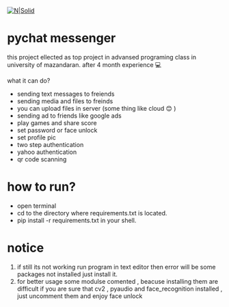 [![N|Solid](http://pychat.sazito.com/uploads/image/rootimage/19/65f034c0f853471ed478ceb34164523b.png?w=200&h=70)](https://nodesource.com/products/nsolid)
# pychat messenger
this project ellected as top project in advansed programing class in university of mazandaran.
after 4 month experience 💻

what it can do?
  - sending text messages to freiends
  - sending media and files to freinds 
  - you can upload files in server (some thing like cloud 😊 )
  - sending ad to friends like google ads
  - play games and share score
  - set password or face unlock
  - set profile pic
  - two step authentication
  - yahoo authentication
  - qr code scanning 

# how to run?


  - open terminal
  - cd to the directory where requirements.txt is located.
  - pip install -r requirements.txt in your shell.
# notice
1) if still its not working run program in text editor then error will be some packages not installed 
just install it.
2) for better usage some modulse comented , beacuse installing them  are difficult if you are sure 
that cv2 , pyaudio and face_recognition installed , just uncomment them and enjoy face unlock
